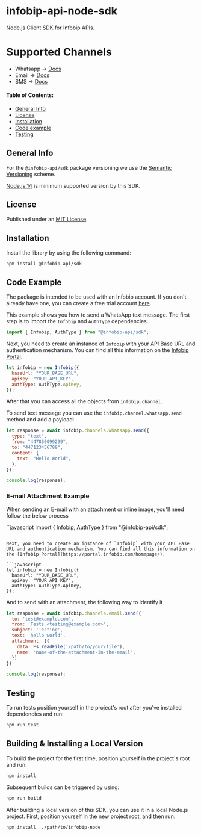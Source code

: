# infobip-api-node-sdk
Node.js Client SDK for Infobip APIs.

# Supported Channels
- Whatsapp -> [Docs](https://www.infobip.com/docs/api#channels/whatsapp)
- Email -> [Docs](https://www.infobip.com/docs/api#channels/email)
- SMS -> [Docs](https://www.infobip.com/docs/api#channels/sms)

#### Table of Contents:

- [General Info](#general-info)
- [License](#license)
- [Installation](#installation)
- [Code example](#code-example)
- [Testing](#testing)

## General Info

For the `@infobip-api/sdk` package versioning we use the [Semantic Versioning](https://semver.org) scheme.

[Node.js 14](https://nodejs.org/en/about/releases/) is minimum supported version by this SDK.

## License

Published under an [MIT License](LICENSE).

## Installation

Install the library by using the following command:
```bash
npm install @infobip-api/sdk
```

## Code Example

The package is intended to be used with an Infobip account. If you don't already have one, you can create a free trial account [here](https://www.infobip.com/signup).

This example shows you how to send a WhatsApp text message. The first step is to import the `Infobip` and `AuthType` dependencies.

```javascript
import { Infobip, AuthType } from "@infobip-api/sdk";
```

Next, you need to create an instance of `Infobip` with your API Base URL and authentication mechanism. You can find all this information on the [Infobip Portal](https://portal.infobip.com/homepage/).

```javascript
let infobip = new Infobip({
  baseUrl: "YOUR_BASE_URL",
  apiKey: "YOUR_API_KEY",
  authType: AuthType.ApiKey,
});
```
After that you can access all the objects from `infobip.channel`.

To send text message you can use the `infobip.channel.whatsapp.send` method and add a payload:

```javascript
let response = await infobip.channels.whatsapp.send({
  type: "text",
  from: "447860099299",
  to: "447123456789",
  content: {
    text: "Hello World",
  },
});

console.log(response);
```

### E-mail Attachment Example

When sending an E-mail with an attachment or inline image, you'll need follow the below process

``javascript
import { Infobip, AuthType } from "@infobip-api/sdk";
```

Next, you need to create an instance of `Infobip` with your API Base URL and authentication mechanism. You can find all this information on the [Infobip Portal](https://portal.infobip.com/homepage/).

```javascript
let infobip = new Infobip({
  baseUrl: "YOUR_BASE_URL",
  apiKey: "YOUR_API_KEY",
  authType: AuthType.ApiKey,
});
```

And to send with an attachment, the following way to identify it

```javascript
let response = await infobip.channels.email.send({
  to: 'test@example.com',
  from: 'Tests <testing@example.com>',
  subject: 'Testing',
  text: 'hello world',
  attachment: [{
    data: Fs.readFile('/path/to/your/file'),
    name: 'name-of-the-attachment-in-the-email',
  }]
})

console.log(response);
```

## Testing

To run tests position yourself in the project's root after you've installed dependencies and run:

```bash
npm run test
```

## Building & Installing a Local Version

To build the project for the first time, position yourself in the project's root and run:

```bash
npm install
```

Subsequent builds can be triggered by using:

```bash
npm run build
```

After building a local version of this SDK, you can use it in a local Node.js project. First, position yourself in the new project root, and then run:

```
npm install ../path/to/infobip-node
```